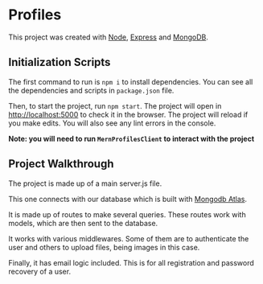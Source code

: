 # Profiles

This project was created with [Node](https://nodejs.org/es/), [Express](https://expressjs.com/es/) and [MongoDB](https://www.mongodb.com/).

## Initialization Scripts

The first command to run is `npm i` to install dependencies.
You can see all the dependencies and scripts in `package.json` file.

Then, to start the project, run `npm start`.
The project will open in [http://localhost:5000](http://localhost:5000) to check it in the browser.
The project will reload if you make edits.
You will also see any lint errors in the console.

**Note: you will need to run `MernProfilesClient` to interact with the project**

## Project Walkthrough

The project is made up of a main server.js file.

This one connects with our database which is built with [Mongodb Atlas](https://www.mongodb.com/es/cloud/atlas).

It is made up of routes to make several queries. These routes work with models, which are then sent to the database.

It works with various middlewares. Some of them are to authenticate the user and others to upload files, being images in this case.

Finally, it has email logic included. This is for all registration and password recovery of a user.